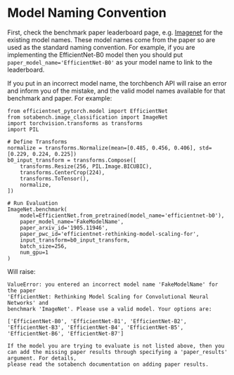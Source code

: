 # Model Naming Convention

First, check the benchmark paper leaderboard page, e.g. [Imagenet](https://sotabench.com/benchmark/imagenet)
for the existing model names. These model names come from the paper so are used as the standard naming convention. For example, if you are implementing the
EfficientNet-B0 model then you should put ```paper_model_name='EfficientNet-B0'``` as your
model name to link to the leaderboard.

If you put in an incorrect model name, the torchbench API will raise an error and inform you of the 
mistake, and the valid model names available for that benchmark and paper. For example:


    from efficientnet_pytorch.model import EfficientNet
    from sotabench.image_classification import ImageNet
    import torchvision.transforms as transforms
    import PIL
    
    # Define Transforms    
    normalize = transforms.Normalize(mean=[0.485, 0.456, 0.406], std=[0.229, 0.224, 0.225])
    b0_input_transform = transforms.Compose([
        transforms.Resize(256, PIL.Image.BICUBIC),
        transforms.CenterCrop(224),
        transforms.ToTensor(),
        normalize,
    ])
    
    # Run Evaluation
    ImageNet.benchmark(
        model=EfficientNet.from_pretrained(model_name='efficientnet-b0'),
        paper_model_name='FakeModelName',
        paper_arxiv_id='1905.11946',
        paper_pwc_id='efficientnet-rethinking-model-scaling-for',
        input_transform=b0_input_transform,
        batch_size=256,
        num_gpu=1
    )
    
Will raise:

    ValueError: you entered an incorrect model name 'FakeModelName' for the paper 
    'EfficientNet: Rethinking Model Scaling for Convolutional Neural Networks' and 
    benchmark 'ImageNet'. Please use a valid model. Your options are:
    
    ['EfficientNet-B0', 'EfficientNet-B1', 'EfficientNet-B2', 'EfficientNet-B3', 'EfficientNet-B4', 'EfficientNet-B5', 'EfficientNet-B6', 'EfficientNet-B7']
    
    If the model you are trying to evaluate is not listed above, then you can add the missing paper results through specifying a 'paper_results' argument. For details, 
    please read the sotabench documentation on adding paper results.